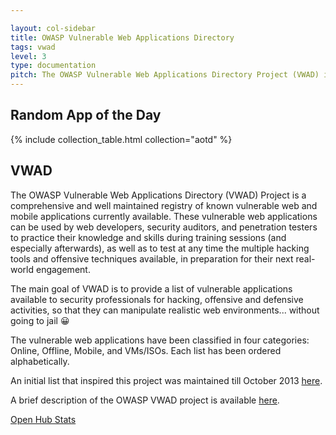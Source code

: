 ```yaml
---

layout: col-sidebar
title: OWASP Vulnerable Web Applications Directory
tags: vwad
level: 3
type: documentation
pitch: The OWASP Vulnerable Web Applications Directory Project (VWAD) is a comprehensive and well maintained registry of all known vulnerable web applications currently available for legal security and vulnerability testing of various kinds.
---
```


## Random App of the Day

{% include collection_table.html collection="aotd" %}

## VWAD

The OWASP Vulnerable Web Applications Directory (VWAD) Project is a comprehensive and well maintained registry of known vulnerable web and mobile applications currently available. These vulnerable web applications can be used by web developers, security auditors, and penetration testers to practice their knowledge and skills during training sessions (and especially afterwards), as well as to test at any time the multiple hacking tools and offensive techniques available, in preparation for their next real-world engagement.

The main goal of VWAD is to provide a list of vulnerable applications available to security professionals for hacking, offensive and defensive activities, so that they can manipulate realistic web environments... without going to jail :grinning:

The vulnerable web applications have been classified in four categories: Online, Offline, Mobile, and VMs/ISOs. Each list has been ordered alphabetically.

An initial list that inspired this project was maintained till October 2013 [here](http://blog.taddong.com/2011/10/hacking-vulnerable-web-applications.html).

A brief description of the OWASP VWAD project is available [here](http://blog.dinosec.com/2013/11/owasp-vulnerable-web-applications.html).

[Open Hub Stats](https://www.openhub.net/p/OWASP-VWAD)
